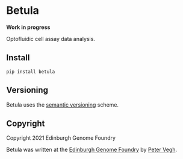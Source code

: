 # Betula

**Work in progress**

Optofluidic cell assay data analysis.


## Install

```
pip install betula
```


## Versioning

Betula uses the [semantic versioning](https://semver.org) scheme.


## Copyright

Copyright 2021 Edinburgh Genome Foundry

Betula was written at the [Edinburgh Genome Foundry](https://edinburgh-genome-foundry.github.io/)
by [Peter Vegh](https://github.com/veghp).
